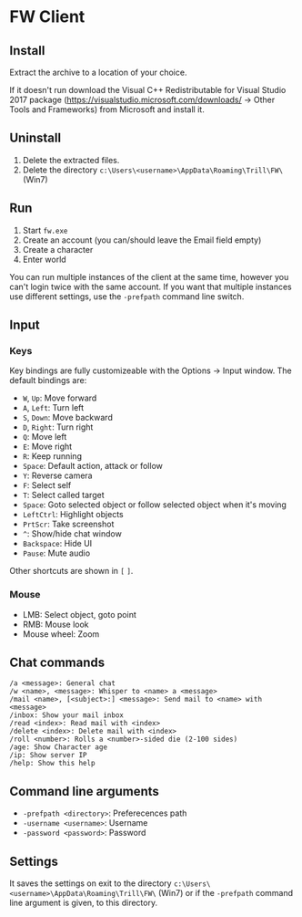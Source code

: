 # FW Client

## Install

Extract the archive to a location of your choice.

If it doesn't run download the Visual C++ Redistributable for Visual Studio 2017
package (https://visualstudio.microsoft.com/downloads/ -> Other Tools and Frameworks)
from Microsoft and install it.

## Uninstall

1. Delete the extracted files.
2. Delete the directory `c:\Users\<username>\AppData\Roaming\Trill\FW\` (Win7)

## Run

1. Start `fw.exe`
2. Create an account (you can/should leave the Email field empty)
3. Create a character
4. Enter world

You can run multiple instances of the client at the same time, however you can't
login twice with the same account. If you want that multiple instances use different
settings, use the `-prefpath` command line switch.

## Input

### Keys

Key bindings are fully customizeable with the Options -> Input window. The default
bindings are:

* `W`, `Up`: Move forward
* `A`, `Left`: Turn left
* `S`, `Down`: Move backward
* `D`, `Right`: Turn right
* `Q`: Move left
* `E`: Move right
* `R`: Keep running
* `Space`: Default action, attack or follow
* `Y`: Reverse camera
* `F`: Select self
* `T`: Select called target
* `Space`: Goto selected object or follow selected object when it's moving
* `LeftCtrl`: Highlight objects
* `PrtScr`: Take screenshot
* `^`: Show/hide chat window
* `Backspace`: Hide UI
* `Pause`: Mute audio

Other shortcuts are shown in `[` `]`.

### Mouse

* LMB: Select object, goto point
* RMB: Mouse look
* Mouse wheel: Zoom

## Chat commands

~~~
/a <message>: General chat
/w <name>, <message>: Whisper to <name> a <message>
/mail <name>, [<subject>:] <message>: Send mail to <name> with <message>
/inbox: Show your mail inbox
/read <index>: Read mail with <index>
/delete <index>: Delete mail with <index>
/roll <number>: Rolls a <number>-sided die (2-100 sides)
/age: Show Character age
/ip: Show server IP
/help: Show this help
~~~

## Command line arguments

* `-prefpath <directory>`: Preferecences path
* `-username <username>`: Username
* `-password <password>`: Password

## Settings

It saves the settings on exit to the directory `c:\Users\<username>\AppData\Roaming\Trill\FW\` (Win7)
or if the `-prefpath` command line argument is given, to this directory.
